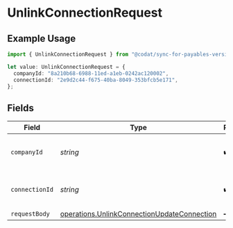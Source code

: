 # UnlinkConnectionRequest

## Example Usage

```typescript
import { UnlinkConnectionRequest } from "@codat/sync-for-payables-version-1/sdk/models/operations";

let value: UnlinkConnectionRequest = {
  companyId: "8a210b68-6988-11ed-a1eb-0242ac120002",
  connectionId: "2e9d2c44-f675-40ba-8049-353bfcb5e171",
};
```

## Fields

| Field                                                                                                             | Type                                                                                                              | Required                                                                                                          | Description                                                                                                       | Example                                                                                                           |
| ----------------------------------------------------------------------------------------------------------------- | ----------------------------------------------------------------------------------------------------------------- | ----------------------------------------------------------------------------------------------------------------- | ----------------------------------------------------------------------------------------------------------------- | ----------------------------------------------------------------------------------------------------------------- |
| `companyId`                                                                                                       | *string*                                                                                                          | :heavy_check_mark:                                                                                                | Unique identifier for a company.                                                                                  | 8a210b68-6988-11ed-a1eb-0242ac120002                                                                              |
| `connectionId`                                                                                                    | *string*                                                                                                          | :heavy_check_mark:                                                                                                | Unique identifier for a connection.                                                                               | 2e9d2c44-f675-40ba-8049-353bfcb5e171                                                                              |
| `requestBody`                                                                                                     | [operations.UnlinkConnectionUpdateConnection](../../../sdk/models/operations/unlinkconnectionupdateconnection.md) | :heavy_minus_sign:                                                                                                | N/A                                                                                                               |                                                                                                                   |